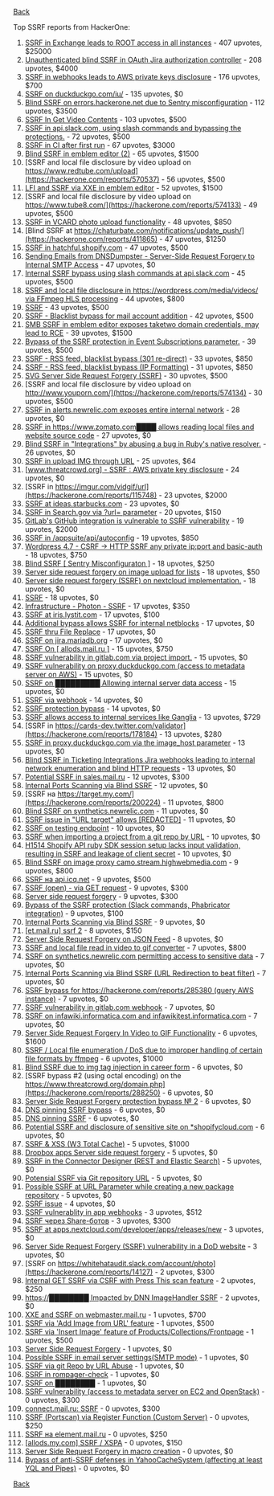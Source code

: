 [Back](../README.md)

Top SSRF reports from HackerOne:

1. [SSRF in Exchange leads to ROOT access in all instances](https://hackerone.com/reports/341876) - 407 upvotes, $25000
2. [Unauthenticated blind SSRF in OAuth Jira authorization controller](https://hackerone.com/reports/398799) - 208 upvotes, $4000
3. [SSRF in webhooks leads to AWS private keys disclosure](https://hackerone.com/reports/508459) - 176 upvotes, $700
4. [SSRF on duckduckgo.com/iu/](https://hackerone.com/reports/398641) - 135 upvotes, $0
5. [Blind SSRF on errors.hackerone.net due to Sentry misconfiguration](https://hackerone.com/reports/374737) - 112 upvotes, $3500
6. [SSRF In Get Video Contents](https://hackerone.com/reports/643622) - 103 upvotes, $500
7. [SSRF in api.slack.com, using slash commands and bypassing the protections.](https://hackerone.com/reports/381129) - 72 upvotes, $500
8. [SSRF in CI after first run](https://hackerone.com/reports/369451) - 67 upvotes, $3000
9. [Blind SSRF in emblem editor (2)](https://hackerone.com/reports/265050) - 65 upvotes, $1500
10. [SSRF and local file disclosure by video upload on https://www.redtube.com/upload](https://hackerone.com/reports/570537) - 56 upvotes, $500
11. [LFI and SSRF via XXE in emblem editor](https://hackerone.com/reports/347139) - 52 upvotes, $1500
12. [SSRF and local file disclosure by video upload on https://www.tube8.com/](https://hackerone.com/reports/574133) - 49 upvotes, $500
13. [SSRF in VCARD photo upload functionality](https://hackerone.com/reports/296045) - 48 upvotes, $850
14. [Blind SSRF at https://chaturbate.com/notifications/update_push/](https://hackerone.com/reports/411865) - 47 upvotes, $1250
15. [SSRF in hatchful.shopify.com](https://hackerone.com/reports/409701) - 47 upvotes, $500
16. [Sending Emails from DNSDumpster - Server-Side Request Forgery to Internal SMTP Access](https://hackerone.com/reports/392859) - 47 upvotes, $0
17. [Internal SSRF bypass using slash commands at api.slack.com](https://hackerone.com/reports/356765) - 45 upvotes, $500
18. [SSRF and local file disclosure in https://wordpress.com/media/videos/ via FFmpeg HLS processing](https://hackerone.com/reports/237381) - 44 upvotes, $800
19. [SSRF](https://hackerone.com/reports/522203) - 43 upvotes, $500
20. [SSRF - Blacklist bypass for mail account addition](https://hackerone.com/reports/303378) - 42 upvotes, $500
21. [SMB SSRF in emblem editor exposes taketwo domain credentials, may lead to RCE](https://hackerone.com/reports/288353) - 39 upvotes, $1500
22. [Bypass of the SSRF protection in Event Subscriptions parameter.](https://hackerone.com/reports/386292) - 39 upvotes, $500
23. [SSRF - RSS feed, blacklist bypass (301 re-direct)](https://hackerone.com/reports/299135) - 33 upvotes, $850
24. [SSRF - RSS feed, blacklist bypass (IP Formatting)](https://hackerone.com/reports/299130) - 31 upvotes, $850
25. [SVG Server Side Request Forgery (SSRF)](https://hackerone.com/reports/223203) - 30 upvotes, $500
26. [SSRF and local file disclosure by video upload on http://www.youporn.com/](https://hackerone.com/reports/574134) - 30 upvotes, $500
27. [SSRF in alerts.newrelic.com exposes entire internal network](https://hackerone.com/reports/198690) - 28 upvotes, $0
28. [SSRF in https://www.zomato.com████ allows reading local files and website source code](https://hackerone.com/reports/271224) - 27 upvotes, $0
29. [Blind SSRF in "Integrations" by abusing a bug in Ruby's native resolver.](https://hackerone.com/reports/287245) - 26 upvotes, $0
30. [SSRF in upload IMG through URL](https://hackerone.com/reports/228377) - 25 upvotes, $64
31. [[www.threatcrowd.org] - SSRF : AWS private key disclosure](https://hackerone.com/reports/285380) - 24 upvotes, $0
32. [SSRF in https://imgur.com/vidgif/url](https://hackerone.com/reports/115748) - 23 upvotes, $2000
33. [SSRF at ideas.starbucks.com](https://hackerone.com/reports/500468) - 23 upvotes, $0
34. [SSRF in Search.gov via ?url= parameter](https://hackerone.com/reports/514224) - 20 upvotes, $150
35. [GitLab's GitHub integration is vulnerable to SSRF vulnerability](https://hackerone.com/reports/446593) - 19 upvotes, $2000
36. [SSRF in /appsuite/api/autoconfig](https://hackerone.com/reports/293847) - 19 upvotes, $850
37. [Wordpress 4.7 - CSRF -\> HTTP SSRF any private ip:port and basic-auth](https://hackerone.com/reports/187520) - 18 upvotes, $750
38. [Blind SSRF [ Sentry Misconfiguraton ]](https://hackerone.com/reports/587012) - 18 upvotes, $250
39. [Server side request forgery on image upload for lists](https://hackerone.com/reports/158016) - 18 upvotes, $50
40. [Server side request forgery (SSRF) on nextcloud implementation.](https://hackerone.com/reports/145524) - 18 upvotes, $0
41. [SSRF](https://hackerone.com/reports/253558) - 18 upvotes, $0
42. [Infrastructure - Photon - SSRF](https://hackerone.com/reports/204513) - 17 upvotes, $350
43. [SSRF at iris.lystit.com](https://hackerone.com/reports/206894) - 17 upvotes, $100
44. [Additional bypass allows SSRF for internal netblocks](https://hackerone.com/reports/288950) - 17 upvotes, $0
45. [SSRF thru File Replace](https://hackerone.com/reports/243865) - 17 upvotes, $0
46. [SSRF on jira.mariadb.org](https://hackerone.com/reports/397402) - 17 upvotes, $0
47. [SSRF On [ allods.mail.ru ]](https://hackerone.com/reports/602498) - 15 upvotes, $750
48. [SSRF vulnerability in gitlab.com via project import.](https://hackerone.com/reports/215105) - 15 upvotes, $0
49. [SSRF vulnerability on proxy.duckduckgo.com (access to metadata server on AWS)](https://hackerone.com/reports/395521) - 15 upvotes, $0
50. [SSRF on █████████ Allowing internal server data access](https://hackerone.com/reports/326040) - 15 upvotes, $0
51. [SSRF via webhook](https://hackerone.com/reports/243277) - 14 upvotes, $0
52. [SSRF protection bypass](https://hackerone.com/reports/287762) - 14 upvotes, $0
53. [SSRF allows access to internal services like Ganglia](https://hackerone.com/reports/151086) - 13 upvotes, $729
54. [SSRF in https://cards-dev.twitter.com/validator](https://hackerone.com/reports/178184) - 13 upvotes, $280
55. [SSRF in proxy.duckduckgo.com via the image_host parameter](https://hackerone.com/reports/358119) - 13 upvotes, $0
56. [Blind SSRF in Ticketing Integrations Jira webhooks leading to internal network enumeration and blind HTTP requests](https://hackerone.com/reports/344032) - 13 upvotes, $0
57. [Potential SSRF in sales.mail.ru](https://hackerone.com/reports/97395) - 12 upvotes, $300
58. [Internal Ports Scanning via Blind SSRF](https://hackerone.com/reports/263169) - 12 upvotes, $0
59. [SSRF на https://target.my.com/](https://hackerone.com/reports/200224) - 11 upvotes, $800
60. [Blind SSRF on synthetics.newrelic.com](https://hackerone.com/reports/141304) - 11 upvotes, $0
61. [SSRF issue in "URL target" allows [REDACTED]](https://hackerone.com/reports/58897) - 11 upvotes, $0
62. [SSRF on testing endpoint](https://hackerone.com/reports/128685) - 10 upvotes, $0
63. [SSRF when importing a project from a git repo by URL](https://hackerone.com/reports/135937) - 10 upvotes, $0
64. [H1514 Shopify API ruby SDK session setup lacks input validation, resulting in SSRF and leakage of client secret](https://hackerone.com/reports/423437) - 10 upvotes, $0
65. [Blind SSRF on image proxy camo.stream.highwebmedia.com](https://hackerone.com/reports/385178) - 9 upvotes, $800
66. [SSRF на api.icq.net](https://hackerone.com/reports/432277) - 9 upvotes, $500
67. [SSRF (open) - via GET request](https://hackerone.com/reports/180527) - 9 upvotes, $300
68. [Server side request forgery](https://hackerone.com/reports/427227) - 9 upvotes, $300
69. [Bypass of the SSRF protection (Slack commands, Phabricator integration)](https://hackerone.com/reports/61312) - 9 upvotes, $100
70. [Internal Ports Scanning via Blind SSRF](https://hackerone.com/reports/281950) - 9 upvotes, $0
71. [[et.mail.ru] ssrf 2](https://hackerone.com/reports/258237) - 8 upvotes, $150
72. [Server Side Request Forgery on JSON Feed](https://hackerone.com/reports/280511) - 8 upvotes, $0
73. [SSRF and local file read in video to gif converter](https://hackerone.com/reports/115857) - 7 upvotes, $800
74. [SSRF on synthetics.newrelic.com permitting access to sensitive data](https://hackerone.com/reports/141682) - 7 upvotes, $0
75. [Internal Ports Scanning via Blind SSRF (URL Redirection to beat filter)](https://hackerone.com/reports/287496) - 7 upvotes, $0
76. [SSRF bypass for https://hackerone.com/reports/285380 (query AWS instance)](https://hackerone.com/reports/288183) - 7 upvotes, $0
77. [SSRF vulnerability in gitlab.com webhook](https://hackerone.com/reports/301924) - 7 upvotes, $0
78. [SSRF on infawiki.informatica.com and infawikitest.informatica.com](https://hackerone.com/reports/327480) - 7 upvotes, $0
79. [Server Side Request Forgery In Video to GIF Functionality](https://hackerone.com/reports/91816) - 6 upvotes, $1600
80. [SSRF / Local file enumeration / DoS due to improper handling of certain file formats by ffmpeg](https://hackerone.com/reports/115978) - 6 upvotes, $1000
81. [Blind SSRF due to img tag injection in career form](https://hackerone.com/reports/236301) - 6 upvotes, $0
82. [SSRF bypass #2 (using octal encoding) on the https://www.threatcrowd.org/domain.php](https://hackerone.com/reports/288250) - 6 upvotes, $0
83. [Server Side Request Forgery protection bypass № 2](https://hackerone.com/reports/288537) - 6 upvotes, $0
84. [DNS pinning SSRF bypass](https://hackerone.com/reports/288193) - 6 upvotes, $0
85. [DNS pinning SSRF](https://hackerone.com/reports/289187) - 6 upvotes, $0
86. [Potential SSRF and disclosure of sensitive site on *shopifycloud.com](https://hackerone.com/reports/382612) - 6 upvotes, $0
87. [SSRF & XSS (W3 Total Cache)](https://hackerone.com/reports/138721) - 5 upvotes, $1000
88. [Dropbox apps Server side request forgery](https://hackerone.com/reports/137229) - 5 upvotes, $0
89. [SSRF in the Connector Designer (REST and Elastic Search)](https://hackerone.com/reports/112156) - 5 upvotes, $0
90. [Potensial SSRF via Git repository URL](https://hackerone.com/reports/359288) - 5 upvotes, $0
91. [Possible SSRF at URL Parameter while creating a new package repository](https://hackerone.com/reports/151680) - 5 upvotes, $0
92. [SSRF issue](https://hackerone.com/reports/120219) - 4 upvotes, $0
93. [SSRF vulnerablity in app webhooks](https://hackerone.com/reports/56828) - 3 upvotes, $512
94. [SSRF через Share-ботов](https://hackerone.com/reports/197365) - 3 upvotes, $300
95. [SSRF at apps.nextcloud.com/developer/apps/releases/new](https://hackerone.com/reports/213358) - 3 upvotes, $0
96. [Server Side Request Forgery (SSRF) vulnerability in a DoD website](https://hackerone.com/reports/189648) - 3 upvotes, $0
97. [SSRF on https://whitehataudit.slack.com/account/photo](https://hackerone.com/reports/14127) - 2 upvotes, $300
98. [Internal GET SSRF via CSRF with Press This scan feature](https://hackerone.com/reports/110801) - 2 upvotes, $250
99. [https://████████ Impacted by DNN ImageHandler SSRF](https://hackerone.com/reports/482634) - 2 upvotes, $0
100. [XXE and SSRF on webmaster.mail.ru](https://hackerone.com/reports/12583) - 1 upvotes, $700
101. [SSRF via 'Add Image from URL' feature](https://hackerone.com/reports/67377) - 1 upvotes, $500
102. [SSRF via 'Insert Image' feature of Products/Collections/Frontpage](https://hackerone.com/reports/67389) - 1 upvotes, $500
103. [Server Side Request Forgery](https://hackerone.com/reports/4461) - 1 upvotes, $0
104. [Possible SSRF in email server settings(SMTP mode)](https://hackerone.com/reports/222667) - 1 upvotes, $0
105. [SSRF via git Repo by URL Abuse](https://hackerone.com/reports/191216) - 1 upvotes, $0
106. [SSRF in rompager-check](https://hackerone.com/reports/374818) - 1 upvotes, $0
107. [SSRF on ████████](https://hackerone.com/reports/406387) - 1 upvotes, $0
108. [SSRF vulnerability (access to metadata server on EC2 and OpenStack)](https://hackerone.com/reports/53088) - 0 upvotes, $300
109. [connect.mail.ru: SSRF](https://hackerone.com/reports/14033) - 0 upvotes, $300
110. [SSRF (Portscan) via Register Function (Custom Server)](https://hackerone.com/reports/16571) - 0 upvotes, $250
111. [SSRF на element.mail.ru](https://hackerone.com/reports/117158) - 0 upvotes, $250
112. [[allods.my.com] SSRF / XSPA](https://hackerone.com/reports/111950) - 0 upvotes, $150
113. [Server Side Request Forgery in macro creation](https://hackerone.com/reports/50537) - 0 upvotes, $0
114. [Bypass of anti-SSRF defenses in YahooCacheSystem (affecting at least YQL and Pipes)](https://hackerone.com/reports/1066) - 0 upvotes, $0


[Back](../README.md)